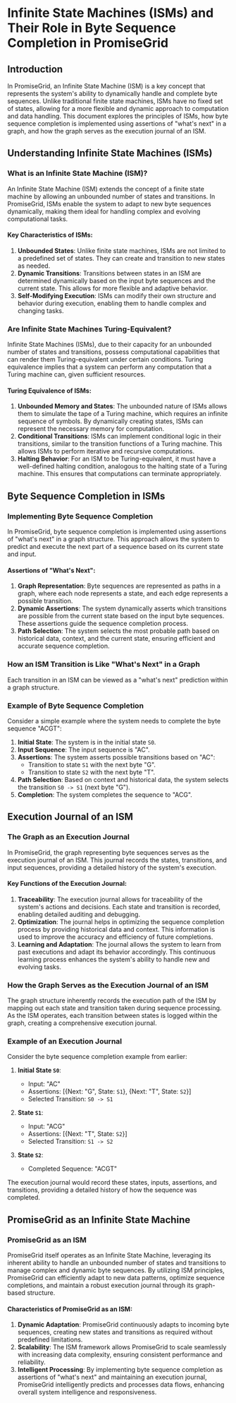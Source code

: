 # Infinite State Machines (ISMs) and Their Role in Byte Sequence Completion in PromiseGrid

## Introduction

In PromiseGrid, an Infinite State Machine (ISM) is a key concept that represents the system's ability to dynamically handle and complete byte sequences. Unlike traditional finite state machines, ISMs have no fixed set of states, allowing for a more flexible and dynamic approach to computation and data handling. This document explores the principles of ISMs, how byte sequence completion is implemented using assertions of "what's next" in a graph, and how the graph serves as the execution journal of an ISM.

## Understanding Infinite State Machines (ISMs)

### What is an Infinite State Machine (ISM)?

An Infinite State Machine (ISM) extends the concept of a finite state machine by allowing an unbounded number of states and transitions. In PromiseGrid, ISMs enable the system to adapt to new byte sequences dynamically, making them ideal for handling complex and evolving computational tasks.

#### Key Characteristics of ISMs:

1. **Unbounded States**: Unlike finite state machines, ISMs are not limited to a predefined set of states. They can create and transition to new states as needed.
2. **Dynamic Transitions**: Transitions between states in an ISM are determined dynamically based on the input byte sequences and the current state. This allows for more flexible and adaptive behavior.
3. **Self-Modifying Execution**: ISMs can modify their own structure and behavior during execution, enabling them to handle complex and changing tasks.

### Are Infinite State Machines Turing-Equivalent?

Infinite State Machines (ISMs), due to their capacity for an unbounded number of states and transitions, possess computational capabilities that can render them Turing-equivalent under certain conditions. Turing equivalence implies that a system can perform any computation that a Turing machine can, given sufficient resources.

#### Turing Equivalence of ISMs:

1. **Unbounded Memory and States**: The unbounded nature of ISMs allows them to simulate the tape of a Turing machine, which requires an infinite sequence of symbols. By dynamically creating states, ISMs can represent the necessary memory for computation.
2. **Conditional Transitions**: ISMs can implement conditional logic in their transitions, similar to the transition functions of a Turing machine. This allows ISMs to perform iterative and recursive computations.
3. **Halting Behavior**: For an ISM to be Turing-equivalent, it must have a well-defined halting condition, analogous to the halting state of a Turing machine. This ensures that computations can terminate appropriately.

## Byte Sequence Completion in ISMs

### Implementing Byte Sequence Completion

In PromiseGrid, byte sequence completion is implemented using assertions of "what's next" in a graph structure. This approach allows the system to predict and execute the next part of a sequence based on its current state and input.

#### Assertions of "What's Next":

1. **Graph Representation**: Byte sequences are represented as paths in a graph, where each node represents a state, and each edge represents a possible transition.
2. **Dynamic Assertions**: The system dynamically asserts which transitions are possible from the current state based on the input byte sequences. These assertions guide the sequence completion process.
3. **Path Selection**: The system selects the most probable path based on historical data, context, and the current state, ensuring efficient and accurate sequence completion.

### How an ISM Transition is Like "What's Next" in a Graph

Each transition in an ISM can be viewed as a "what's next" prediction within a graph structure. 

### Example of Byte Sequence Completion

Consider a simple example where the system needs to complete the byte sequence "ACGT":

1. **Initial State**: The system is in the initial state `S0`.
2. **Input Sequence**: The input sequence is "AC".
3. **Assertions**: The system asserts possible transitions based on "AC":
   - Transition to state `S1` with the next byte "G".
   - Transition to state `S2` with the next byte "T".
4. **Path Selection**: Based on context and historical data, the system selects the transition `S0 -> S1` (next byte "G").
5. **Completion**: The system completes the sequence to "ACG".

## Execution Journal of an ISM

### The Graph as an Execution Journal

In PromiseGrid, the graph representing byte sequences serves as the execution journal of an ISM. This journal records the states, transitions, and input sequences, providing a detailed history of the system's execution.

#### Key Functions of the Execution Journal:

1. **Traceability**: The execution journal allows for traceability of the system's actions and decisions. Each state and transition is recorded, enabling detailed auditing and debugging.
2. **Optimization**: The journal helps in optimizing the sequence completion process by providing historical data and context. This information is used to improve the accuracy and efficiency of future completions.
3. **Learning and Adaptation**: The journal allows the system to learn from past executions and adapt its behavior accordingly. This continuous learning process enhances the system's ability to handle new and evolving tasks.

### How the Graph Serves as the Execution Journal of an ISM

The graph structure inherently records the execution path of the ISM by mapping out each state and transition taken during sequence processing. As the ISM operates, each transition between states is logged within the graph, creating a comprehensive execution journal. 

### Example of an Execution Journal

Consider the byte sequence completion example from earlier:

1. **Initial State `S0`**:
   - Input: "AC"
   - Assertions: [{Next: "G", State: `S1`}, {Next: "T", State: `S2`}]
   - Selected Transition: `S0 -> S1`
   
2. **State `S1`**:
   - Input: "ACG"
   - Assertions: [{Next: "T", State: `S2`}]
   - Selected Transition: `S1 -> S2`
   
3. **State `S2`**:
   - Completed Sequence: "ACGT"

The execution journal would record these states, inputs, assertions, and transitions, providing a detailed history of how the sequence was completed.

## PromiseGrid as an Infinite State Machine

### PromiseGrid as an ISM

PromiseGrid itself operates as an Infinite State Machine, leveraging its inherent ability to handle an unbounded number of states and transitions to manage complex and dynamic byte sequences. By utilizing ISM principles, PromiseGrid can efficiently adapt to new data patterns, optimize sequence completions, and maintain a robust execution journal through its graph-based structure.

#### Characteristics of PromiseGrid as an ISM:

1. **Dynamic Adaptation**: PromiseGrid continuously adapts to incoming byte sequences, creating new states and transitions as required without predefined limitations.
2. **Scalability**: The ISM framework allows PromiseGrid to scale seamlessly with increasing data complexity, ensuring consistent performance and reliability.
3. **Intelligent Processing**: By implementing byte sequence completion as assertions of "what's next" and maintaining an execution journal, PromiseGrid intelligently predicts and processes data flows, enhancing overall system intelligence and responsiveness.

